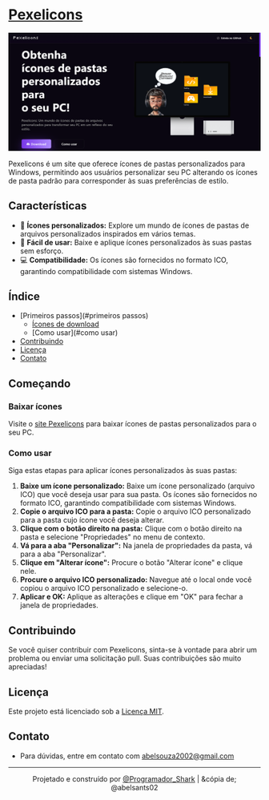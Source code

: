 # <a href="https://pixelicons.netlify.app/" target="_blank">Pexelicons</a>

![Logotipo Pexelicons](assets/images/im.png)

Pexelicons é um site que oferece ícones de pastas personalizados para Windows, permitindo aos usuários personalizar seu PC alterando os ícones de pasta padrão para corresponder às suas preferências de estilo.

## Características

- 🎨 **Ícones personalizados:** Explore um mundo de ícones de pastas de arquivos personalizados inspirados em vários temas.
- 🚀 **Fácil de usar:** Baixe e aplique ícones personalizados às suas pastas sem esforço.
- 💻 **Compatibilidade:** Os ícones são fornecidos no formato ICO, garantindo compatibilidade com sistemas Windows.

## Índice

- [Primeiros passos](#primeiros passos)
  - [Ícones de download](#download-icons)
  - [Como usar](#como usar)
- [Contribuindo](#contribuindo)
- [Licença](#licença)
- [Contato](#contato)

## Começando

### Baixar ícones

Visite o [site Pexelicons](https://pixelicons.netlify.app/) para baixar ícones de pastas personalizados para o seu PC.

### Como usar

Siga estas etapas para aplicar ícones personalizados às suas pastas:

1. **Baixe um ícone personalizado:** Baixe um ícone personalizado (arquivo ICO) que você deseja usar para sua pasta. Os ícones são fornecidos no formato ICO, garantindo compatibilidade com sistemas Windows.
2. **Copie o arquivo ICO para a pasta:** Copie o arquivo ICO personalizado para a pasta cujo ícone você deseja alterar.
3. **Clique com o botão direito na pasta:** Clique com o botão direito na pasta e selecione "Propriedades" no menu de contexto.
4. **Vá para a aba "Personalizar":** Na janela de propriedades da pasta, vá para a aba "Personalizar".
5. **Clique em "Alterar ícone":** Procure o botão "Alterar ícone" e clique nele.
6. **Procure o arquivo ICO personalizado:** Navegue até o local onde você copiou o arquivo ICO personalizado e selecione-o.
7. **Aplicar e OK:** Aplique as alterações e clique em "OK" para fechar a janela de propriedades.

## Contribuindo

Se você quiser contribuir com Pexelicons, sinta-se à vontade para abrir um problema ou enviar uma solicitação pull. Suas contribuições são muito apreciadas!

## Licença

Este projeto está licenciado sob a [Licença MIT](LICENSE).

## Contato

- Para dúvidas, entre em contato com abelsouza2002@gmail.com

---

<p align="center">Projetado e construído por <a href="https://github.com/Abelsants02/Pixelicons">@Programador_Shark</a> | &cópia de; @abelsants02</p>
